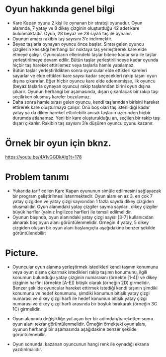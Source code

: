 # Oyun hakkında genel bilgi

- Kare Kapan oyunu 2 kişi ile oynanan bir strateji oyunudur. Oyun alanında, 7 yatay ve 8 dikey çizginin oluşturduğu 42 adet kare bulunmaktadır. Oyun, 28 beyaz ve 28 siyah taş ile oynanır.
- Oyunun amacı rakibin taş sayısını 3’e indirmektir.
- Beyaz taşlarla oynayan oyuncu önce başlar. Sırası gelen oyuncu çizgilerin kesiştiği herhangi bir noktaya taş yerleştirerek kare elde etmeye çalışır. Oyuncuların ellerindeki taşlar bitene kadar sıra ile taşlar yerleştirilmeye devam edilir. Bütün taşlar yerleştirilinceye kadar oyunda hiçbir taş hareket ettirilemez veya taşlarla hamle yapılamaz.
- Bütün taşlar yerleştirildikten sonra oyuncular elde ettikleri kareleri sayarlar ve elde ettikleri kare sayısı kadar seçecekleri rakip taşını oyun dışına çıkarırlar. Eğer hiçbir oyuncu kare elde edememişse, ilk oyuncu (beyaz taşlarla oynayan oyuncu) rakip taşlarından birini oyun dışına çıkarır. Oyunun herhangi bir aşamasında, dışarı çıkarılacak bir rakip taşı seçilirken oluşmuş kareler bozulamaz.
- Daha sonra hamle sırası gelen oyuncu, kendi taşlarından birisini hareket ettirerek kare oluşturmaya çalışır. Önü boş olan taş istenildiği kadar yatay ya da dikey hareket ettirilebilir ancak taşların üzerinden hiçbir durumda atlanamaz. Yeni bir kare oluşturulduğu an, seçilen bir rakip taşı dışarı çıkarılır. Rakibin taş sayısını 3’e düşüren oyuncu oyunu kazanır.

# Örnek bir oyun için bknz.

 https://youtu.be/4A1vGGDkAIg?t=178

 # Problem tanımı

- Yukarıda tarif edilen Kare Kapan oyununun simüle edilmesini sağlayacak bir program geliştirilmesi istenmektedir. Oyun alanı en az 3, en çok 7 yatay çizgiden ve yatay çizgi sayısından 1 fazla sayıda dikey çizgiden oluşmalıdır. Oyun alanındaki yatay çizgiler sayma sayıları, dikey çizgiler büyük harfler (yalnız İngilizce harfler) ile temsil edilmelidir. 
- Oyunun başında, oyun alanındaki yatay çizgi sayısı [3-7] kullanıcıdan alınarak boş oyun alanı görüntülenmelidir. Örneğin 4 yatay, 5 dikey çizgiden oluşan bir oyun alanı başlangıçta aşağıdakine benzer şekilde görüntülenebilir:

# Picture.

- Oyuncular oyun alanına yerleştirmek istedikleri kendi taşının konumunu veya oyun dışına çıkarmak istedikleri rakip taşının konumunu, ilgili konumun bulunduğu yatay çizginin numarasını (örnekte [1-4]) ve dikey çizginin harfini (örnekte [A-E]) bitişik olarak (örneğin 2D) girmelidir. Benzer şekilde oyuncular hareket ettirmek istediği kendi taşının şimdiki konumunu ve hedef konumunu, şimdiki konumun bitişik yatay çizgi numarası ve dikey çizgi harfi ile hedef konumun bitişik yatay çizgi numarası ve dikey çizgi harfi arasında bir boşluk bırakarak (örneğin 3C 1C) girmelidir.
- Oyun alanında değişikliğe yol açan her bir adımdan/hareketten sonra oyun alanı tekrar görüntülenmelidir. Örneğin örnekteki oyun alanı, oyunun herhangi bir aşamasında aşağıdakine benzer şekilde görüntülenebilir.

- Oyun sonunda, kazanan oyuncunun hangi renk ile oynadığı ekrana yazdırılmalıdır.